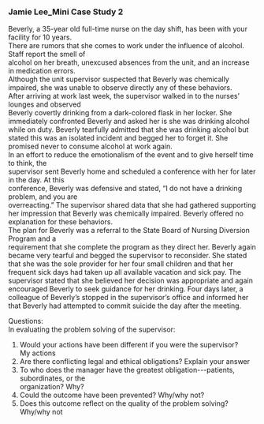 ### Jamie Lee_Mini Case Study 2
Beverly, a 35-year old full-time nurse on the day shift, has been with your facility for 10 years.  
There are rumors that she comes to work under the influence of alcohol. Staff report the smell of  
alcohol on her breath, unexcused absences from the unit, and an increase in medication errors.  
Although the unit supervisor suspected that Beverly was chemically impaired, she was unable to observe directly any of these behaviors.  
After arriving at work last week, the supervisor walked in to the nurses’ lounges and observed  
Beverly covertly drinking from a dark-colored flask in her locker. She immediately confronted Beverly and asked her is she was drinking alcohol while on duty. Beverly tearfully admitted that she was drinking alcohol but stated this was an isolated incident and begged her to forget it. She promised never to consume alcohol at work again.  
In an effort to reduce the emotionalism of the event and to give herself time to think, the  
supervisor sent Beverly home and scheduled a conference with her for later in the day. At this  
conference, Beverly was defensive and stated, “I do not have a drinking problem, and you are  
overreacting.” The supervisor shared data that she had gathered supporting her impression that Beverly was chemically impaired. Beverly offered no explanation for these behaviors.  
The plan for Beverly was a referral to the State Board of Nursing Diversion Program and a  
requirement that she complete the program as they direct her. Beverly again became very tearful and begged the supervisor to reconsider. She stated that she was the sole provider for her four small children and that her frequent sick days had taken up all available vacation and sick pay. The supervisor stated that she believed her decision was appropriate and again encouraged Beverly to seek guidance for her drinking. Four days later, a colleague of Beverly’s stopped in the supervisor’s office and informed her that Beverly had attempted to commit suicide the day after the meeting.  

Questions:  
In evaluating the problem solving of the supervisor:  

1. Would your actions have been different if you were the supervisor?  
	My actions 
2. Are there conflicting legal and ethical obligations? Explain your answer  
3. To who does the manager have the greatest obligation---patients, subordinates, or the  
organization? Why?  
4. Could the outcome have been prevented? Why/why not?  
5. Does this outcome reflect on the quality of the problem solving? Why/why not